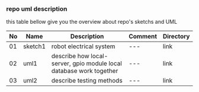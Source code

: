 ### repo uml description

this table bellow give you the overview about repo's sketchs and UML

|No|Name|Description|Comment|Directory|
|---|---|---|---|---|
|01|sketch1|robot electrical system|---|link|
|02|uml1|describe how local-server, gpio module local database work together|---|link|
|03|uml2|describe testing methods|---|link|

